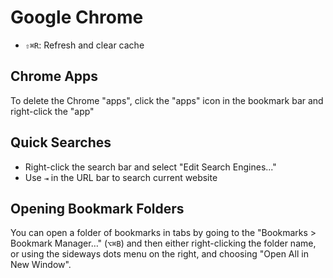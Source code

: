 # Google Chrome

- `⇧⌘R`: Refresh and clear cache

## Chrome Apps

To delete the Chrome "apps", click the "apps" icon in the bookmark bar and right-click the "app"

## Quick Searches

- Right-click the search bar and select "Edit Search Engines..."
- Use `⇥` in the URL bar to search current website

## Opening Bookmark Folders

You can open a folder of bookmarks in tabs by going to the "Bookmarks > Bookmark Manager…" (`⌥⌘B`) and then either right-clicking the folder name, or using the sideways dots menu on the right, and choosing "Open All in New Window".